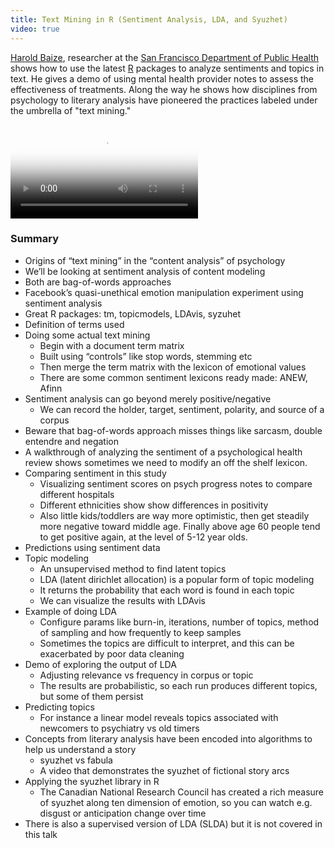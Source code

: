 ```yaml
---
title: Text Mining in R (Sentiment Analysis, LDA, and Syuzhet)
video: true
---
```


[Harold Baize](https://www.linkedin.com/pub/harold-baize/4/480/529),
researcher at the [San Francisco Department of Public
Health](https://www.sfdph.org/dph/default.asp) shows how to use the
latest [R](http://www.r-project.org/) packages to analyze sentiments
and topics in text. He gives a demo of using mental health provider
notes to assess the effectiveness of treatments.  Along the way he
shows how disciplines from psychology to literary analysis have
pioneered the practices labeled under the umbrella of "text mining."


<video poster="https://i.vimeocdn.com/video/508549850.jpg?mw=700"
       class="video-js vjs-default-skin" controls preload="auto">
  <source src="http://player.vimeo.com/external/120614691.hd.mp4?s=d86271a555347fc538b2084083ef16bf" type="video/mp4">
</video>

### Summary

* Origins of “text mining” in the “content analysis” of psychology
* We’ll be looking at sentiment analysis of content modeling
* Both are bag-of-words approaches
* Facebook’s quasi-unethical emotion manipulation experiment using sentiment analysis
* Great R packages: tm, topicmodels, LDAvis, syzuhet
* Definition of terms used
* Doing some actual text mining
    * Begin with a document term matrix
    * Built using “controls” like stop words, stemming etc
    * Then merge the term matrix with the lexicon of emotional values
    * There are some common sentiment lexicons ready made: ANEW, Afinn
* Sentiment analysis can go beyond merely positive/negative
    * We can record the holder, target, sentiment, polarity, and source of a corpus
* Beware that bag-of-words approach misses things like sarcasm, double entendre and negation
* A walkthrough of analyzing the sentiment of a psychological health review shows sometimes we need to modify an off the shelf lexicon.
* Comparing sentiment in this study
    * Visualizing sentiment scores on psych progress notes to compare different hospitals
    * Different ethnicities show show differences in positivity
    * Also little kids/toddlers are way more optimistic, then get steadily more negative toward middle age. Finally above age 60 people tend to get positive again, at the level of 5-12 year olds.
* Predictions using sentiment data
* Topic modeling
    * An unsupervised method to find latent topics
    * LDA (latent dirichlet allocation) is a popular form of topic modeling
    * It returns the probability that each word is found in each topic
    * We can visualize the results with LDAvis
* Example of doing LDA
    * Configure params like burn-in, iterations, number of topics, method of sampling and how frequently to keep samples
    * Sometimes the topics are difficult to interpret, and this can be exacerbated by poor data cleaning
* Demo of exploring the output of LDA
    * Adjusting relevance vs frequency in corpus or topic
    * The results are probabilistic, so each run produces different topics, but some of them persist
* Predicting topics
    * For instance a linear model reveals topics associated with newcomers to psychiatry vs old timers
* Concepts from literary analysis have been encoded into algorithms to help us understand a story
    * syuzhet vs fabula
    * A video that demonstrates the syuzhet of fictional story arcs
* Applying the syuzhet library in R
    * The Canadian National Research Council has created a rich measure of syuzhet along ten dimension of emotion, so you can watch e.g. disgust or anticipation change over time
* There is also a supervised version of LDA (SLDA) but it is not covered in this talk
